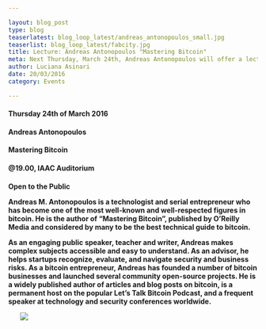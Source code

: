 ```yaml
---

layout: blog_post
type: blog
teaserlatest: blog_loop_latest/andreas_antonopoulos_small.jpg
teaserlist: blog_loop_latest/fabcity.jpg
title: Lecture: Andreas Antonopoulos "Mastering Bitcoin"
meta: Next Thursday, March 24th, Andreas Antonopoulos will offer a lecture on "Mastering Bitcoin: Thoughts on the future of Money"
author: Luciana Asinari
date: 20/03/2016
category: Events

---
```




<h4>Thursday 24th of March 2016
<h4>Andreas Antonopoulos
<h4>Mastering Bitcoin

<h4>@19.00, IAAC Auditorium
<h4>Open to the Public

Andreas M. Antonopoulos is a technologist and serial entrepreneur who has become one of the most well-known and well-respected figures in bitcoin. He is the author of “Mastering Bitcoin”, published by O’Reilly Media and considered by many to be the best technical guide to bitcoin.

As an engaging public speaker, teacher and writer, Andreas makes complex subjects accessible and easy to understand. As an advisor, he helps startups recognize, evaluate, and navigate security and business risks. As a bitcoin entrepreneur, Andreas has founded a number of bitcoin businesses and launched several community open-source projects. He is a widely published author of articles and blog posts on bitcoin, is a permanent host on the popular Let’s Talk Bitcoin Podcast, and a frequent speaker at technology and security conferences worldwide.

<ul><img src= "http://www.fablabbcn.org/img/blog/blog_loop_latest/andreas_antonopoulos.jpg" align="middle"> </img></ul>

